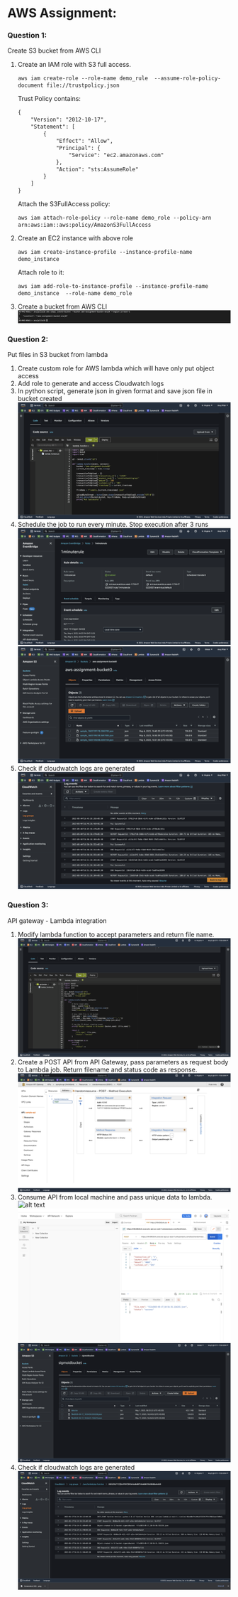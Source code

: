 # AWS Assignment:

### Question 1:
Create S3 bucket from AWS CLI
  
  1. Create an IAM role with S3 full access.
      ```
      aws iam create-role --role-name demo_rule  --assume-role-policy-document file://trustpolicy.json 
      ```
      Trust Policy contains:
      ```
      {
          "Version": "2012-10-17",
          "Statement": [
              {
                  "Effect": "Allow",
                  "Principal": {
                      "Service": "ec2.amazonaws.com"
                  },
                  "Action": "sts:AssumeRole"
              }
          ]
      }
      ```
      
      Attach the S3FullAccess policy:
      ```
      aws iam attach-role-policy --role-name demo_role --policy-arn arn:aws:iam::aws:policy/AmazonS3FullAccess
      ```
  3. Create an EC2 instance with above role
      ```
      aws iam create-instance-profile --instance-profile-name demo_instance
      ```
      Attach role to it:
      ```
      aws iam add-role-to-instance-profile --instance-profile-name demo_instance  --role-name demo_role
      ```
  4. Create a bucket from AWS CLI
  ![alt text](https://github.com/anuj-0/Assignments/blob/main/AWS-Assignment/Screenshots/CreateBucket.png)
 
### Question 2:
Put files in S3 bucket from lambda
  1. Create custom role for AWS lambda which will have only put object access
  2. Add role to generate and access Cloudwatch logs
  3. In python script, generate json in given format and save json file in bucket created
  ![alt text](https://github.com/anuj-0/Assignments/blob/main/AWS-Assignment/Screenshots/LambdaFunction.png)
  4. Schedule the job to run every minute. Stop execution after 3 runs
  ![alt text](https://github.com/anuj-0/Assignments/blob/main/AWS-Assignment/Screenshots/OneMinRule.png)
  ![alt text](https://github.com/anuj-0/Assignments/blob/main/AWS-Assignment/Screenshots/Bucket.png)
  5. Check if cloudwatch logs are generated
  ![alt text](https://github.com/anuj-0/Assignments/blob/main/AWS-Assignment/Screenshots/CloudWatch.png)

### Question 3:
API gateway - Lambda integration
  1. Modify lambda function to accept parameters and return file name.
  ![alt text](https://github.com/anuj-0/Assignments/blob/main/AWS-Assignment/Screenshots/LambdaAPI.png)
  2. Create a POST API from API Gateway, pass parameters as request body to Lambda job. Return filename and status code as response.
  ![alt text](https://github.com/anuj-0/Assignments/blob/main/AWS-Assignment/Screenshots/Gateway.png)
  3. Consume API from local machine and pass unique data to lambda. 
  ![alt text](https://github.com/anuj-0/Assignments/blob/main/AWS-Assignment/Sreenshots/Test.png)
  ![alt text](https://github.com/anuj-0/Assignments/blob/main/AWS-Assignment/Screenshots/Postman.png)
  ![alt text](https://github.com/anuj-0/Assignments/blob/main/AWS-Assignment/Screenshots/BucketOutput.png)
  4. Check if cloudwatch logs are generated
  ![alt text](https://github.com/anuj-0/Assignments/blob/main/AWS-Assignment/Screenshots/CloudWatchAPI.png)  
